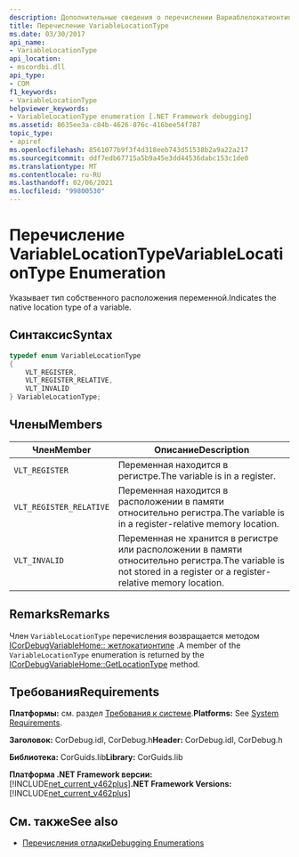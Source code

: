```yaml
---
description: Дополнительные сведения о перечислении Вариаблелокатионтипе
title: Перечисление VariableLocationType
ms.date: 03/30/2017
api_name:
- VariableLocationType
api_location:
- mscordbi.dll
api_type:
- COM
f1_keywords:
- VariableLocationType
helpviewer_keywords:
- VariableLocationType enumeration [.NET Framework debugging]
ms.assetid: 8635ee3a-c84b-4626-876c-416bee54f787
topic_type:
- apiref
ms.openlocfilehash: 8561077b9f3f4d318eeb743d51538b2a9a22a217
ms.sourcegitcommit: ddf7edb67715a5b9a45e3dd44536dabc153c1de0
ms.translationtype: MT
ms.contentlocale: ru-RU
ms.lasthandoff: 02/06/2021
ms.locfileid: "99800530"
---
```

# <a name="variablelocationtype-enumeration"></a><span data-ttu-id="f5039-103">Перечисление VariableLocationType</span><span class="sxs-lookup"><span data-stu-id="f5039-103">VariableLocationType Enumeration</span></span>

<span data-ttu-id="f5039-104">Указывает тип собственного расположения переменной.</span><span class="sxs-lookup"><span data-stu-id="f5039-104">Indicates the native location type of a variable.</span></span>  
  
## <a name="syntax"></a><span data-ttu-id="f5039-105">Синтаксис</span><span class="sxs-lookup"><span data-stu-id="f5039-105">Syntax</span></span>  
  
```cpp  
typedef enum VariableLocationType  
{  
    VLT_REGISTER,
    VLT_REGISTER_RELATIVE,
    VLT_INVALID  
} VariableLocationType;  
```  
  
## <a name="members"></a><span data-ttu-id="f5039-106">Члены</span><span class="sxs-lookup"><span data-stu-id="f5039-106">Members</span></span>  
  
|<span data-ttu-id="f5039-107">Член</span><span class="sxs-lookup"><span data-stu-id="f5039-107">Member</span></span>|<span data-ttu-id="f5039-108">Описание</span><span class="sxs-lookup"><span data-stu-id="f5039-108">Description</span></span>|  
|------------|-----------------|  
|`VLT_REGISTER`|<span data-ttu-id="f5039-109">Переменная находится в регистре.</span><span class="sxs-lookup"><span data-stu-id="f5039-109">The variable is in a register.</span></span>|  
|`VLT_REGISTER_RELATIVE`|<span data-ttu-id="f5039-110">Переменная находится в расположении в памяти относительно регистра.</span><span class="sxs-lookup"><span data-stu-id="f5039-110">The variable is in a register-relative memory location.</span></span>|  
|`VLT_INVALID`|<span data-ttu-id="f5039-111">Переменная не хранится в регистре или расположении в памяти относительно регистра.</span><span class="sxs-lookup"><span data-stu-id="f5039-111">The variable is not stored in a register or a register-relative memory location.</span></span>|  
  
## <a name="remarks"></a><span data-ttu-id="f5039-112">Remarks</span><span class="sxs-lookup"><span data-stu-id="f5039-112">Remarks</span></span>  

 <span data-ttu-id="f5039-113">Член `VariableLocationType` перечисления возвращается методом [ICorDebugVariableHome:: жетлокатионтипе](icordebugvariablehome-getlocationtype-method.md) .</span><span class="sxs-lookup"><span data-stu-id="f5039-113">A member of the `VariableLocationType` enumeration is returned by the [ICorDebugVariableHome::GetLocationType](icordebugvariablehome-getlocationtype-method.md) method.</span></span>  
  
## <a name="requirements"></a><span data-ttu-id="f5039-114">Требования</span><span class="sxs-lookup"><span data-stu-id="f5039-114">Requirements</span></span>  

 <span data-ttu-id="f5039-115">**Платформы:** см. раздел [Требования к системе](../../get-started/system-requirements.md).</span><span class="sxs-lookup"><span data-stu-id="f5039-115">**Platforms:** See [System Requirements](../../get-started/system-requirements.md).</span></span>  
  
 <span data-ttu-id="f5039-116">**Заголовок:** CorDebug.idl, CorDebug.h</span><span class="sxs-lookup"><span data-stu-id="f5039-116">**Header:** CorDebug.idl, CorDebug.h</span></span>  
  
 <span data-ttu-id="f5039-117">**Библиотека:** CorGuids.lib</span><span class="sxs-lookup"><span data-stu-id="f5039-117">**Library:** CorGuids.lib</span></span>  
  
 <span data-ttu-id="f5039-118">**Платформа .NET Framework версии:**[!INCLUDE[net_current_v462plus](../../../../includes/net-current-v462plus-md.md)]</span><span class="sxs-lookup"><span data-stu-id="f5039-118">**.NET Framework Versions:** [!INCLUDE[net_current_v462plus](../../../../includes/net-current-v462plus-md.md)]</span></span>  
  
## <a name="see-also"></a><span data-ttu-id="f5039-119">См. также</span><span class="sxs-lookup"><span data-stu-id="f5039-119">See also</span></span>

- [<span data-ttu-id="f5039-120">Перечисления отладки</span><span class="sxs-lookup"><span data-stu-id="f5039-120">Debugging Enumerations</span></span>](debugging-enumerations.md)
